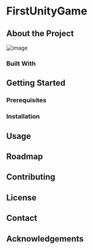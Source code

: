 # FirstUnityGame

## About the Project

![image](https://user-images.githubusercontent.com/52847195/113425360-b58e0a00-939f-11eb-842a-50bb31576f32.png)


### Built With

## Getting Started

### Prerequisites

### Installation

## Usage

## Roadmap

## Contributing

## License

## Contact

## Acknowledgements
